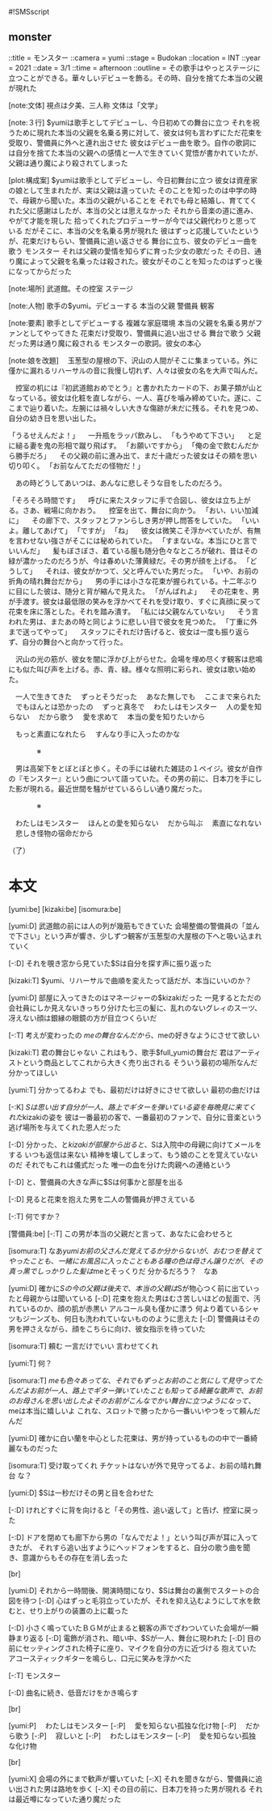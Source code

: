 #!SMSscript

## monster

::title = モンスター
::camera = yumi
::stage = Budokan
::location = INT
::year = 2021
::date = 3/1
::time = afternoon
::outline = その歌手はやっとステージに立つことができる。華々しいデビューを飾る。その時、自分を捨てた本当の父親が現れた

[note:文体]
視点は夕美、三人称
文体は「文学」

[note:３行]
$yumiは歌手としてデビューし、今日初めての舞台に立つ
それを祝うために現れた本当の父親を名乗る男に対して、彼女は何も言わずにただ花束を受取り、警備員に外へと連れ出させた
彼女はデビュー曲を歌う。自作の歌詞には自分を捨てた本当の父親への感情と一人で生きていく覚悟が書かれていたが、父親は通り魔により殺されてしまった

[plot:構成案]
$yumiは歌手としてデビューし、今日初舞台に立つ
彼女は資産家の娘として生まれたが、実は父親は違っていた
そのことを知ったのは中学の時で、母親から聞いた。本当の父親がいることを
それでも母と結婚し、育ててくれた父に感謝はしたが、本当の父とは思えなかった
それから音楽の道に進み、やがて才能を現した
拾ってくれたプロデューサーが今では父親代わりと思っている
だがそこに、本当の父を名乗る男が現れた
彼はずっと応援していたというが、花束だけもらい、警備員に追い返させる
舞台に立ち、彼女のデビュー曲を歌う
モンスター
それは父親の愛情を知らずに育った少女の歌だった
その日、通り魔によって父親を名乗ったは殺された。彼女がそのことを知ったのはずっと後になってからだった

[note:場所]
武道館。その控室
ステージ

[note:人物]
歌手の$yumi。デビューする
本当の父親
警備員
観客

[note:要素]
歌手としてデビューする
複雑な家庭環境
本当の父親を名乗る男がファンとしてやってきた
花束だけ受取り、警備員に追い出させる
舞台で歌う
父親だった男は通り魔に殺される
モンスターの歌詞。彼女の本心

[note:娘を改題]
　玉葱型の屋根の下、沢山の人間がそこに集まっている。外に僅かに漏れるリハーサルの音に我慢し切れず、人々は彼女の名を大声で叫んだ。

　控室の机には『初武道館おめでとう』と書かれたカードの下、お菓子類が山となっている。彼女は化粧を直しながら、一人、喜びを噛み締めていた。遂に、ここまで辿り着いた。左腕には禍々しい大きな傷跡が未だに残る。それを見つめ、自分の幼き日を思い出した。

「うるせえんだよ！」
　一升瓶をラッパ飲みし、
「もうやめて下さい」
　と足に縋る妻を鬼の形相で蹴り飛ばす。
「お願いですから」
「俺の金で飲むんだから勝手だろ」
　その父親の前に進み出て、まだ十歳だった彼女はその頬を思い切り叩く。
「お前なんてただの怪物だ！」

　あの時どうしてあいつは、あんなに悲しそうな目をしたのだろう。

「そろそろ時間です」
　呼びに来たスタッフに手で合図し、彼女は立ち上がる。さあ、戦場に向かおう。
　控室を出て、舞台に向かう。
「おい、いい加減に」
　その廊下で、スタッフとファンらしき男が押し問答をしていた。
「いいよ。離してあげて」
「ですが」
「ね」
　彼女は微笑こそ浮かべていたが、有無を言わせない強さがそこには秘められていた。
「すまないな。本当にひと言でいいんだ」
　髪もぼさぼさ、着ている服も随分色々なところが破れ、昔はその緑が濃かったのだろうが、今は春めいた薄黄緑だ。その男が顔を上げる。
「どうして」
　それは、彼女がかつて、父と呼んでいた男だった。
「いや、お前の折角の晴れ舞台だから」
　男の手には小さな花束が握られている。十二年ぶりに目にした彼は、随分と背が縮んで見えた。
「がんばれよ」
　その花束を、男が手渡す。彼女は最低限の笑みを浮かべてそれを受け取り、すぐに真顔に戻って花束を床に落とした。それを踏み潰す。
「私には父親なんていない」
　そう言われた男は、またあの時と同じように悲しい目で彼女を見つめた。
「丁重に外まで送ってやって」
　スタッフにそれだけ告げると、彼女は一度も振り返らず、自分の舞台へと向かって行った。

　沢山の光の筋が、彼女を闇に浮かび上がらせた。会場を埋め尽くす観客は悲鳴にも似た叫び声を上げる。赤、青、緑。様々な照明に彩られ、彼女は歌い始めた。

　一人で生きてきた
　ずっとそうだった
　あなた無しでも
　ここまで来られた
　でもほんとは恐かったの
　ずっと真冬で
　わたしはモンスター
　人の愛を知らない
　だから歌う
　愛を求めて
　本当の愛を知りたいから

　もっと素直になれたら
　すんなり手に入ったのかな

　　　　※

　男は高架下をとぼとぼと歩く。その手には破れた雑誌の１ペイジ。彼女が自作の『モンスター』という曲について語っていた。その男の前に、日本刀を手にした影が現れる。最近世間を騒がせているらしい通り魔だった。

　　　　※

　わたしはモンスター
　ほんとの愛を知らない
　だから叫ぶ
　素直になれない
　悲しき怪物の宿命だから

（了）


# 本文

[yumi:be]
[kizaki:be]
[isomura:be]

[yumi:D]
武道館の前には人の列が幾筋もできていた
会場整備の警備員の「並んで下さい」という声が響き、少しずつ観客が玉葱型の大屋根の下へと吸い込まれていく

[-:D]
それを覗き窓から見ていた$Sは自分を探す声に振り返った

[kizaki:T]
$yumi、リハーサルで曲順を変えたって話だが、本当にいいのか？

[yumi:D]
部屋に入ってきたのはマネージャーの$kizakiだった
一見するとただの会社員にしか見えないきっちり分けた七三の髪に、乱れのないグレィのスーツ、
冴えない顔は銀縁の眼鏡の方が目立つくらいだ

[-:T]
考えが変わったの
$meの舞台なんだから、$meの好きなようにさせて欲しい

[kizaki:T]
君の舞台じゃない
これはもう、歌手$full_yumiの舞台だ
君はアーティストという商品としてこれから大きく売り出される
そういう最初の場所なんだ
分かってほしい

[yumi:T]
分かってるわよ
でも、最初だけは好きにさせて欲しい
最初の曲だけは

[-:K]
$Sは思い出す
自分が一人、路上でギターを弾いている姿を毎晩見に来てくれた$kizakiの姿を
彼は一番最初の客で、一番最初のファンで、自分に音楽という逃げ場所を与えてくれた恩人だった

[-:D]
分かった、と$kizakiが部屋から出ると、$Sは入院中の母親に向けてメールをする
いつも返信は来ない
精神を壊してしまって、もう娘のことを覚えていないのだ
それでもこれは儀式だった
唯一の血を分けた肉親への連絡という

[-:D]
と、警備員の大きな声に$Sは何事かと部屋を出る

[-:D]
見ると花束を抱えた男を二人の警備員が押さえている

[-:T]
何ですか？

[警備員:be]
[-:T]
この男が本当の父親だと言って、あなたに会わせろと

[isomura:T]
なあ$yumi
お前の父さんだ
覚えてるか分からないが、
おむつを替えてやったことも、
一緒にお風呂に入ったこともある
瞳の色は母さん譲りだが、その真っ黒でしっかりした髪は$meとそっくりだ
分かるだろう？　なあ

[yumi:D]
確かに$Sの今の父親は後夫で、本当の父親は$Sが物心つく前に出ていったと母親からは聞いている
[-:D]
花束を抱えた男はむさ苦しいほどの髭面で、汚れているのか、顔の肌が赤黒い
アルコール臭も僅かに漂う
何より着ているシャツもジーンズも、何日も洗われていないもののように思えた
[-:D]
警備員はその男を押さえながら、顔をこちらに向け、彼女指示を待っていた

[isomura:T]
頼む
一言だけでいい
言わせてくれ

[yumi:T]
何？

[isomura:T]
$meも色々あってな、それでもずっとお前のこと気にして見守ってたんだよ
お前が一人、路上でギター弾いていたことも知ってる
綺麗な歌声で、お前のお母さんを思い出したよ
そのお前がこんなでかい舞台に立つようになって、$meは本当に嬉しいよ
これな、スロットで勝ったから一番いいやつをって頼んだんだ

[yumi:D]
確かに白い蘭を中心とした花束は、男が持っているものの中で一番綺麗なものだった

[isomura:T]
受け取ってくれ
チケットはないが外で見守ってるよ、お前の晴れ舞台
な？

[yumi:D]
$Sは一秒だけその男と目を合わせた

[-:D]
けれどすぐに背を向けると「その男性、追い返して」と告げ、控室に戻った

[-:D]
ドアを閉めても廊下から男の「なんでだよ！」という叫び声が耳に入ってきたが、
それすら追い出すようにヘッドフォンをすると、自分の歌う曲を聞き、意識からもその存在を消し去った

[br]

[yumi:D]
それから一時間後、開演時間になり、$Sは舞台の裏側でスタートの合図を待つ
[-:D]
心はずっと毛羽立っていたが、それを抑え込むようにして水を飲むと、せり上がりの装置の上に載った

[-:D]
小さく鳴っていたＢＧＭが止まると観客の声でざわついていた会場が一瞬静まり返る
[-:D]
電飾が消され、暗い中、$Sが一人、舞台に現われた
[-:D]
目の前にセッティングされた椅子に座り、マイクを自分の方に近づける
抱えていたアコースティックギターを鳴らし、口元に笑みを浮かべた

[-:T]
モンスター

[-:D]
曲名に続き、低音だけをかき鳴らす

[br]

[yumi:P]
　わたしはモンスター
[-:P]
　愛を知らない孤独な化け物
[-:P]
　だから歌う
[-:P]
　寂しいと
[-:P]
　わたしはモンスター
[-:P]
　愛を知らない孤独な化け物

[br]

[yumi:X]
会場の外にまで歓声が響いていた
[-:X]
それを聞きながら、警備員に追い出された男は路地を歩く
[-:X]
その目の前に、日本刀を持った男が現れる
それは最近噂になっていた通り魔だった
